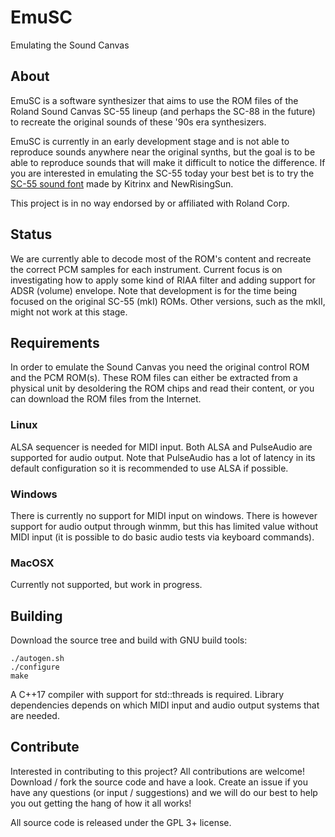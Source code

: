 # EmuSC
Emulating the Sound Canvas

## About
EmuSC is a software synthesizer that aims to use the ROM files of the Roland Sound Canvas SC-55 lineup (and perhaps the SC-88 in the future) to recreate the original sounds of these '90s era synthesizers.

EmuSC is currently in an early development stage and is not able to reproduce sounds anywhere near the original synths, but the goal is to be able to reproduce sounds that will make it difficult to notice the difference. If you are interested in emulating the SC-55 today your best bet is to try the [SC-55 sound font](https://github.com/Kitrinx/SC55_Soundfont) made by Kitrinx and NewRisingSun.

This project is in no way endorsed by or affiliated with Roland Corp.

## Status
We are currently able to decode most of the ROM's content and recreate the correct PCM samples for each instrument. Current focus is on investigating how to apply some kind of RIAA filter and adding support for ADSR (volume) envelope. Note that development is for the time being focused on the original SC-55 (mkI) ROMs. Other versions, such as the mkII, might not work at this stage.

## Requirements
In order to emulate the Sound Canvas you need the original control ROM and the PCM ROM(s). These ROM files can either be extracted from a physical unit by desoldering the ROM chips and read their content, or you can download the ROM files from the Internet.

### Linux
ALSA sequencer is needed for MIDI input. Both ALSA and PulseAudio are supported for audio output. Note that PulseAudio has a lot of latency in its default configuration so it is recommended to use ALSA if possible.

### Windows
There is currently no support for MIDI input on windows. There is however support for audio output through winmm, but this has limited value without MIDI input (it is possible to do basic audio tests via keyboard commands).

### MacOSX
Currently not supported, but work in progress.

## Building
Download the source tree and build with GNU build tools:
```
./autogen.sh
./configure
make
```

A C++17 compiler with support for std::threads is required. Library dependencies depends on which MIDI input and audio output systems that are needed.

## Contribute
Interested in contributing to this project? All contributions are welcome! Download / fork the source code and have a look. Create an issue if you have any questions (or input / suggestions) and we will do our best to help you out getting the hang of how it all works!

All source code is released under the GPL 3+ license.
